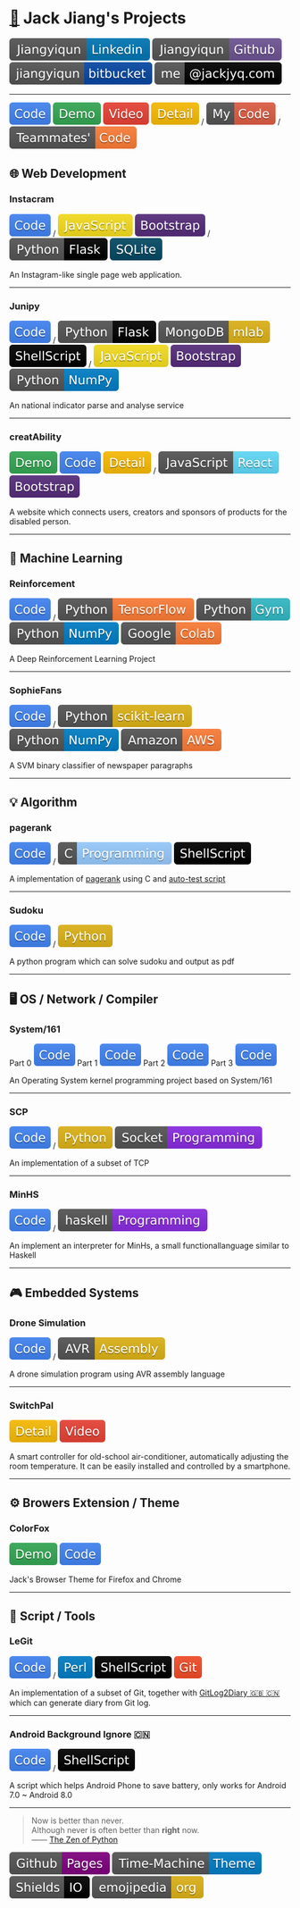 # [🏡](http://www.jackjyq.com/) Jack Jiang's Projects

[![](./data/link-badge.svg)](https://www.linkedin.com/in/jiangyiqun/)
[![](./data/github-badge.svg)](https://github.com/jiangyiqun/)
[![](./data/bitbucket-badge.svg)](https://bitbucket.org/jiangyiqun/)
![](./data/email-badge.svg)

___

![](./data/code-badge.svg)
![](./data/demo-badge.svg)
![](./data/video-badge.svg)
![](./data/detail-badge.svg)
/
![](./data/me-badge.svg) 
/ 
![](data/teammates-badge.svg)

## 🌐 Web Development

### Instacram

[![](./data/code-badge.svg)](https://github.com/Jiangyiqun/Instacram)
/
[![](./data/javascript-badge.svg)](https://developer.mozilla.org/en-US/docs/Web/JavaScript/)
[![](./data/bootstrap-badge.svg)](https://getbootstrap.com/)
/
[![](./data/flask-badge.svg)](https://flask.palletsprojects.com/en/1.1.x/)
[![](./data/sqlite-badge.svg)](https://www.sqlite.org/)

An Instagram-like single page web application.

___

### Junipy

[![](./data/code-badge.svg)](https://github.com/Jiangyiqun/Junipy/)
/
[![](./data/flask-badge.svg)](https://flask.palletsprojects.com/en/1.1.x/)
[![](data/mlab-badge.svg)](https://mlab.com/)
[![](data/shellscript-badge.svg)](https://en.wikipedia.org/wiki/Shell_script/)
/
[![](./data/javascript-badge.svg)](https://developer.mozilla.org/en-US/docs/Web/JavaScript/)
[![](./data/bootstrap-badge.svg)](https://getbootstrap.com/)
[![](data/numpy-badge.svg)](https://numpy.org/)

An national indicator parse and analyse service

___

### creatAbility 

[![](./data/demo-badge.svg)](https://jiangyiqun.github.io/creatAbility)
[![](./data/code-badge.svg)](https://github.com/Jiangyiqun/creatAbility)
[![](./data/detail-badge.svg)](https://docs.google.com/presentation/d/154vG6Gu8ruqlebuwhlM-xXLeUX3fDV1Hd3adItWseq4/edit#slide=id.p)
/
[![](./data/react-badge.svg)](https://reactjs.org/)
[![](./data/bootstrap-badge.svg)](https://getbootstrap.com/)

A website which connects users, creators and sponsors of products for the disabled person. 

___

## 🔮 Machine Learning

### Reinforcement

[![](./data/code-badge.svg)](https://github.com/Jiangyiqun/Reinforcement)
/
[![](data/tensorflow-badge.svg)](https://www.tensorflow.org/)
[![](data/gym-badge.svg)](https://gym.openai.com/)
[![](data/numpy-badge.svg)](https://numpy.org/)
[![](data/colab-badge.svg)](https://colab.research.google.com)

A Deep Reinforcement Learning Project

___

### SophieFans

[![](./data/code-badge.svg)](https://github.com/Jiangyiqun/SophieFans/)
/
[![](data/skilearn-badge.svg)](https://scikit-learn.org)
[![](data/numpy-badge.svg)](https://numpy.org/)
[![](data/aws-badge.svg)](https://aws.amazon.com/)

A SVM binary classifier of newspaper paragraphs

___

## 💡 Algorithm

### pagerank

[![](./data/code-badge.svg)](https://github.com/Jiangyiqun/COMP9024_C/tree/master/ass2/)
/
[![](data/c-badge.svg)](https://en.wikipedia.org/wiki/C_(programming_language))
[![](data/shellscript-badge.svg)](https://en.wikipedia.org/wiki/Shell_script/)

A implementation of [pagerank](https://github.com/Jiangyiqun/COMP9024_C/tree/master/ass2/submit) using C and [auto-test script](https://github.com/Jiangyiqun/COMP9024_C/tree/master/ass2/autotest)

___

### Sudoku

[![](./data/code-badge.svg)](https://github.com/Jiangyiqun/COMP9021_Python/tree/master/ass02)
/
[![](data/python-badge.svg)](https://www.python.org/)

A python program which can solve sudoku and output as pdf

___

## 🖥️ OS / Network / Compiler

### System/161

Part 0 [![](./data/code-badge.svg)](https://bitbucket.org/jiangyiqun/comp9201_os_asst0)
Part 1 [![](./data/code-badge.svg)](https://bitbucket.org/jiangyiqun/comp9201_os_asst1)
Part 2 [![](./data/code-badge.svg)](https://bitbucket.org/jiangyiqun/comp9201_os_asst2)
Part 3 [![](./data/code-badge.svg)](https://bitbucket.org/jiangyiqun/comp9201_os_asst3)

An Operating System kernel programming project based on System/161

___

### SCP

[![](./data/code-badge.svg)](https://github.com/Jiangyiqun/COMP9331_Socket/tree/master/ass/)
/
[![](data/python-badge.svg)](https://www.python.org/)
[![](./data/socket-badge.svg)](https://en.wikipedia.org/wiki/Network_socket/)

An implementation of a subset of TCP

___

### MinHS

[![](./data/code-badge.svg)](https://github.com/Jiangyiqun/COMP9161_Haskell)
/
[![](./data/haskell-badge.svg)](https://www.haskell.org/)

An implement an interpreter for MinHs,  a small functionallanguage similar to Haskell

___

## 🎮 Embedded Systems

### Drone Simulation

[![](./data/code-badge.svg)](https://github.com/Jiangyiqun/COMP9032_AVR/tree/master/Project_1)
/
[![](data/avr-badge.svg)](https://www.microchip.com/webdoc/avrassembler/avrassembler.wb_instruction_list.html)

A drone simulation program using AVR assembly language

___

### SwitchPal

[![](./data/detail-badge.svg)](https://getswitchpal.com/)
[![](./data/video-badge.svg)](https://youtu.be/rex0af5_QrM/)

A smart controller for old-school air-conditioner, automatically adjusting the room temperature. It can be easily installed and controlled by a smartphone.

___

## ⚙️ Browers Extension / Theme

### ColorFox

[![](./data/demo-badge.svg)](https://jiangyiqun.github.io/ColorFox/)
[![](./data/code-badge.svg)](https://github.com/Jiangyiqun/ColorFox)

Jack's Browser Theme for Firefox and Chrome

___

## 📜 Script / Tools

### LeGit

[![](./data/code-badge.svg)](https://github.com/Jiangyiqun/COMP9041_Andrew/tree/master/ass1)
/
[![](data/perl-badge.svg)](https://www.perl.org/)
[![](data/shellscript-badge.svg)](https://en.wikipedia.org/wiki/Shell_script/)
[![](./data/git-badge.svg)](https://git-scm.com/)

An implementation of a subset of Git, together with [GitLog2Diary 🇬🇧 🇨🇳](https://github.com/Jiangyiqun/GitLog2Diary) which can generate diary from Git log.

___

### Android Background Ignore 🇨🇳

[![](./data/code-badge.svg)](https://github.com/Jiangyiqun/android_background_ignore)
/
[![](data/shellscript-badge.svg)](https://en.wikipedia.org/wiki/Shell_script/)

A script which helps Android Phone to save battery, only works for Android 7.0 ~ Android 8.0

___

> Now is better than never. <br/>
> Although never is often better than **right** now.<br/>
> —— [The Zen of Python](https://www.python.org/dev/peps/pep-0020/)

[![Github Pages](data/pages-badge.svg)](https://pages.github.com/)
[![Time Machine](data/theme-badge.svg)](https://github.com/pages-themes/time-machine/)
[![Shields IO](data/shield-badge.svg)](https://shields.io/)
[![emojiedia](data/emojipedia-badge.svg)](https://emojipedia.org/)